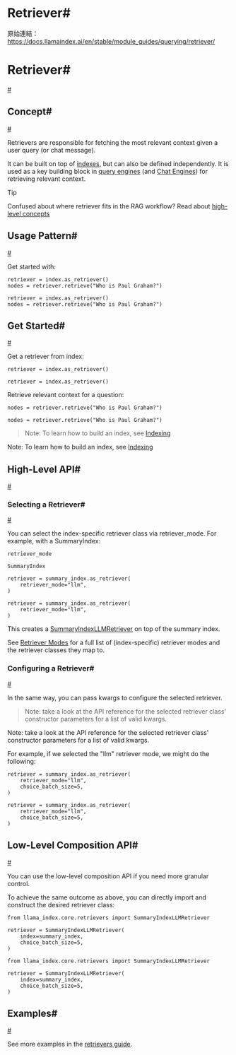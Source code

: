 # Retriever#

原始連結：https://docs.llamaindex.ai/en/stable/module_guides/querying/retriever/

# Retriever#

[#](https://docs.llamaindex.ai/en/stable/module_guides/querying/retriever/#retriever)

## Concept#

[#](https://docs.llamaindex.ai/en/stable/module_guides/querying/retriever/#concept)

Retrievers are responsible for fetching the most relevant context given a user query (or chat message).

It can be built on top of [indexes](https://docs.llamaindex.ai/en/stable/module_guides/indexing/), but can also be defined independently.
It is used as a key building block in [query engines](https://docs.llamaindex.ai/en/stable/module_guides/deploying/query_engine/) (and [Chat Engines](https://docs.llamaindex.ai/en/stable/module_guides/deploying/chat_engines/)) for retrieving relevant context.

Tip

Confused about where retriever fits in the RAG workflow? Read about [high-level concepts](https://docs.llamaindex.ai/en/stable/getting_started/concepts/)

## Usage Pattern#

[#](https://docs.llamaindex.ai/en/stable/module_guides/querying/retriever/#usage-pattern)

Get started with:

```
retriever = index.as_retriever()
nodes = retriever.retrieve("Who is Paul Graham?")
```

```
retriever = index.as_retriever()
nodes = retriever.retrieve("Who is Paul Graham?")
```

## Get Started#

[#](https://docs.llamaindex.ai/en/stable/module_guides/querying/retriever/#get-started)

Get a retriever from index:

```
retriever = index.as_retriever()
```

```
retriever = index.as_retriever()
```

Retrieve relevant context for a question:

```
nodes = retriever.retrieve("Who is Paul Graham?")
```

```
nodes = retriever.retrieve("Who is Paul Graham?")
```

> Note: To learn how to build an index, see [Indexing](https://docs.llamaindex.ai/en/stable/module_guides/indexing/)

Note: To learn how to build an index, see [Indexing](https://docs.llamaindex.ai/en/stable/module_guides/indexing/)

## High-Level API#

[#](https://docs.llamaindex.ai/en/stable/module_guides/querying/retriever/#high-level-api)

### Selecting a Retriever#

[#](https://docs.llamaindex.ai/en/stable/module_guides/querying/retriever/#selecting-a-retriever)

You can select the index-specific retriever class via retriever_mode.
For example, with a SummaryIndex:

```
retriever_mode
```

```
SummaryIndex
```

```
retriever = summary_index.as_retriever(
    retriever_mode="llm",
)
```

```
retriever = summary_index.as_retriever(
    retriever_mode="llm",
)
```

This creates a [SummaryIndexLLMRetriever](https://docs.llamaindex.ai/en/stable/api_reference/retrievers/summary/) on top of the summary index.

See [Retriever Modes](https://docs.llamaindex.ai/en/stable/module_guides/querying/retriever/retriever_modes/) for a full list of (index-specific) retriever modes
and the retriever classes they map to.

### Configuring a Retriever#

[#](https://docs.llamaindex.ai/en/stable/module_guides/querying/retriever/#configuring-a-retriever)

In the same way, you can pass kwargs to configure the selected retriever.

> Note: take a look at the API reference for the selected retriever class' constructor parameters for a list of valid kwargs.

Note: take a look at the API reference for the selected retriever class' constructor parameters for a list of valid kwargs.

For example, if we selected the "llm" retriever mode, we might do the following:

```
retriever = summary_index.as_retriever(
    retriever_mode="llm",
    choice_batch_size=5,
)
```

```
retriever = summary_index.as_retriever(
    retriever_mode="llm",
    choice_batch_size=5,
)
```

## Low-Level Composition API#

[#](https://docs.llamaindex.ai/en/stable/module_guides/querying/retriever/#low-level-composition-api)

You can use the low-level composition API if you need more granular control.

To achieve the same outcome as above, you can directly import and construct the desired retriever class:

```
from llama_index.core.retrievers import SummaryIndexLLMRetriever

retriever = SummaryIndexLLMRetriever(
    index=summary_index,
    choice_batch_size=5,
)
```

```
from llama_index.core.retrievers import SummaryIndexLLMRetriever

retriever = SummaryIndexLLMRetriever(
    index=summary_index,
    choice_batch_size=5,
)
```

## Examples#

[#](https://docs.llamaindex.ai/en/stable/module_guides/querying/retriever/#examples)

See more examples in the [retrievers guide](https://docs.llamaindex.ai/en/stable/module_guides/querying/retriever/retrievers/).

